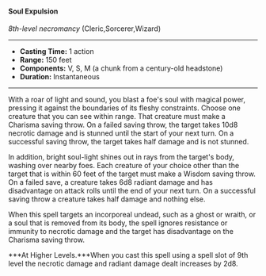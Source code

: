 #### Soul Expulsion
*8th-level necromancy* (Cleric,Sorcerer,Wizard)
___
- **Casting Time:** 1 action
- **Range:** 150 feet
- **Components:** V, S, M (a chunk from a century-old headstone)
- **Duration:** Instantaneous
---
With a roar of light and sound, you blast a foe's soul with magical power, pressing it against the boundaries of its fleshy constraints. Choose one creature that you can see within
range. That creature must make a Charisma saving throw. On a failed saving throw, the target takes 10d8 necrotic damage and is stunned until the start of your next turn. On a successful saving throw, the target takes half damage and is not stunned.

In addition, bright soul-light shines out in rays from the target's body, washing over nearby foes. Each creature of your choice other than the target that is within 60 feet of the target must make a Wisdom saving throw. On a failed save, a creature takes 6d8 radiant damage and has disadvantage on attack rolls until the end of your next turn. On a successful saving throw a creature takes half damage and nothing else. 

When this spell targets an incorporeal undead, such as a ghost or wraith, or a soul that is removed from its body, the spell ignores resistance or immunity to necrotic damage and the target has disadvantage on the Charisma saving throw.

***At Higher Levels.***When you cast this spell using a spell slot of 9th level the necrotic damage and radiant damage dealt increases by 2d8.

